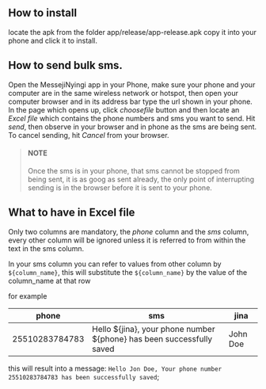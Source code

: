 How to install
---
locate the apk from the folder app/release/app-release.apk 
copy it into your phone and click it to install. 


How to send bulk sms.
---
Open the MessejiNyingi app in your Phone, make sure your phone and your computer are in the same wireless network or hotspot, 
then open your computer browser and in its address bar type the url shown in your phone.
In the page which opens up, click *choosefile* button and then locate an *Excel file* which contains the phone numbers and sms you want to send. 
Hit *send*, then observe in your browser and in phone as the sms are being sent. To cancel sending, hit *Cancel* from your browser.


>#### NOTE
> Once the sms is in your phone, that sms cannot be stopped from being sent, it is as goog as sent already, the only point of interrupting  sending is in the browser before it is sent to your phone.


What to have in Excel file
----
Only two columns are mandatory, the *phone* column and the *sms* column, every other column will be ignored unless it is referred to from within the text in the sms column.

In your sms column you can refer to values from other column by  `${column_name}`, this will substitute the `${column_name}` by the value of  the column_name at that row


for example

phone|sms|jina
----|----|--
25510283784783|Hello ${jina}, your phone number ${phone} has been successfully saved|John Doe

this will result into a message: `Hello Jon Doe, Your phone number  25510283784783 has been successfully saved`;



